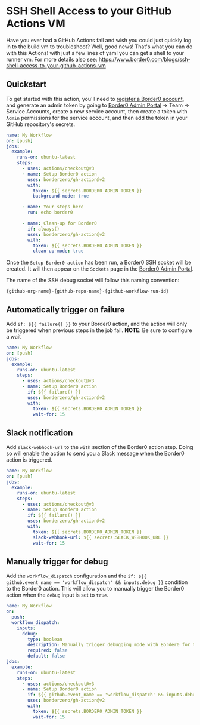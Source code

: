 # SSH Shell Access to your GitHub Actions VM

Have you ever had a GitHub Actions fail and wish you could just quickly log in to the build vm to troubleshoot? Well, good news! That's what you can do with this Actions! with just a few lines of yaml you can get a shell to your runner vm.
For more details also see: https://www.border0.com/blogs/ssh-shell-access-to-your-github-actions-vm

## Quickstart

To get started with this action, you'll need to [register a Border0 account](https://portal.border0.com/register), and generate an admin token
by going to [Border0 Admin Portal](https://portal.border0.com) -> Team -> Service Accounts, create a new service account, then create a token with `Admin` permissions for the service account,
and then add the token in your GitHub repository's secrets.

```yaml
name: My Workflow
on: [push]
jobs:
  example:
    runs-on: ubuntu-latest
    steps:
      - uses: actions/checkout@v3
      - name: Setup Border0 action
        uses: borderzero/gh-action@v2
        with:
          token: ${{ secrets.BORDER0_ADMIN_TOKEN }}
          background-mode: true

      - name: Your steps here
        run: echo border0

      - name: Clean-up for Border0
        if: always()
        uses: borderzero/gh-action@v2
        with:
          token: ${{ secrets.BORDER0_ADMIN_TOKEN }}
          clean-up-mode: true
```

Once the `Setup Border0 action` has been run, a Border0 SSH socket will be created. It will then appear on the `Sockets` page
in the [Border0 Admin Portal](https://portal.border0.com).

The name of the SSH debug socket will follow this naming convention:

```
{github-org-name}-{github-repo-name}-{github-workflow-run-id}
```

## Automatically trigger on failure

Add `if: ${{ failure() }}` to your Border0 action, and the action will only be triggered when previous steps in the job fail.
**NOTE**: Be sure to configure a wait


```yaml
name: My Workflow
on: [push]
jobs:
  example:
    runs-on: ubuntu-latest
    steps:
      - uses: actions/checkout@v3
      - name: Setup Border0 action
        if: ${{ failure() }}
        uses: borderzero/gh-action@v2
        with:
          token: ${{ secrets.BORDER0_ADMIN_TOKEN }}
          wait-for: 15
```

## Slack notification

Add `slack-webhook-url` to the `with` section of the Border0 action step. Doing so will enable the action to send
you a Slack message when the Border0 action is triggered.

```yaml
name: My Workflow
on: [push]
jobs:
  example:
    runs-on: ubuntu-latest
    steps:
      - uses: actions/checkout@v3
      - name: Setup Border0 action
        if: ${{ failure() }}
        uses: borderzero/gh-action@v2
        with:
          token: ${{ secrets.BORDER0_ADMIN_TOKEN }}
          slack-webhook-url: ${{ secrets.SLACK_WEBHOOK_URL }}
          wait-for: 15
```

## Manually trigger for debug

Add the `workflow_dispatch` configuration and the `if: ${{ github.event_name == 'workflow_dispatch' && inputs.debug }}`
condition to the Border0 action. This will allow you to manually trigger the Border0 action when the `debug` input is set to `true`.

```yaml
name: My Workflow
on:
  push:
  workflow_dispatch:
    inputs:
      debug:
        type: boolean
        description: Manually trigger debugging mode with Border0 for the GitHub workflow run
        required: false
        default: false
jobs:
  example:
    runs-on: ubuntu-latest
    steps:
      - uses: actions/checkout@v3
      - name: Setup Border0 action
        if: ${{ github.event_name == 'workflow_dispatch' && inputs.debug }}
        uses: borderzero/gh-action@v2
        with:
          token: ${{ secrets.BORDER0_ADMIN_TOKEN }}
          wait-for: 15
```

